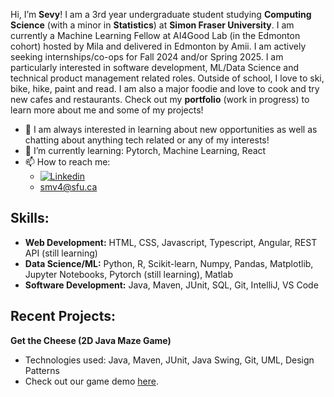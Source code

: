 Hi, I’m **Sevy**! I am a 3rd year undergraduate student studying **Computing Science** (with a minor in **Statistics**) at **Simon Fraser University**. I am currently a Machine Learning Fellow 
at AI4Good Lab (in the Edmonton cohort) hosted by Mila and delivered in Edmonton by Amii. I am actively seeking internships/co-ops for Fall 2024 and/or Spring 2025. I am particularly 
interested in software development, ML/Data Science and technical product management related roles. Outside of school, I love to ski, bike, hike, paint and read. I am also a major foodie and love to cook and try new cafes and restaurants. 
Check out my **portfolio** (work in progress) to learn more about me and some of my projects! 
- 💬 I am always interested in learning about new opportunities as well as chatting about anything tech related or any of my interests! 
- 🌱 I’m currently learning: Pytorch, Machine Learning, React
- 📫 How to reach me:
  - [![Linkedin](https://img.shields.io/badge/-LinkedIn-blue?style=flat&logo=Linkedin&logoColor=white)](https://www.linkedin.com/in/sevy-veeken-9660a2254/)
  - smv4@sfu.ca
 
## Skills:
- **Web Development:** HTML, CSS, Javascript, Typescript, Angular, REST API (still learning)
- **Data Science/ML:** Python, R, Scikit-learn, Numpy, Pandas, Matplotlib, Jupyter Notebooks, Pytorch (still learning), Matlab
- **Software Development:** Java, Maven, JUnit, SQL, Git, IntelliJ, VS Code

## Recent Projects:
**Get the Cheese (2D Java Maze Game)**
- Technologies used: Java, Maven, JUnit, Java Swing, Git, UML, Design Patterns
- Check out our game demo [here](https://www.youtube.com/watch?v=I6Ml4XNbzcU).

<!---
SevyV/SevyV is a ✨ special ✨ repository because its `README.md` (this file) appears on your GitHub profile.
You can click the Preview link to take a look at your changes.
--->
